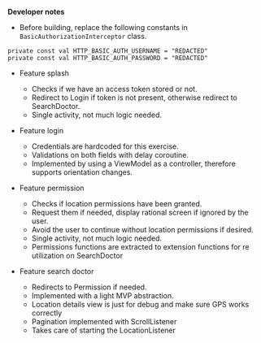 **Developer notes**

- Before building, replace the following constants in `BasicAuthorizationInterceptor` class.

```
private const val HTTP_BASIC_AUTH_USERNAME = "REDACTED"
private const val HTTP_BASIC_AUTH_PASSWORD = "REDACTED"
```

- Feature splash
  - Checks if we have an access token stored or not.
  - Redirect to Login if token is not present, otherwise redirect to SearchDoctor.
  - Single activity, not much logic needed.
 
- Feature login 
  - Credentials are hardcoded for this exercise.
  - Validations on both fields with delay coroutine.
  - Implemented by using a ViewModel as a controller, therefore supports orientation changes.

- Feature permission
  - Checks if location permissions have been granted.
  - Request them if needed, display rational screen if ignored by the user.
  - Avoid the user to continue without location permissions if desired.
  - Single activity, not much logic needed.
  - Permissions functions are extracted to extension functions for re utilization on SearchDoctor

- Feature search doctor
  - Redirects to Permission if needed.
  - Implemented with a light MVP abstraction.
  - Location details view is just for debug and make sure GPS works correctly
  - Pagination implemented with ScrollListener
  - Takes care of starting the LocationListener
  

